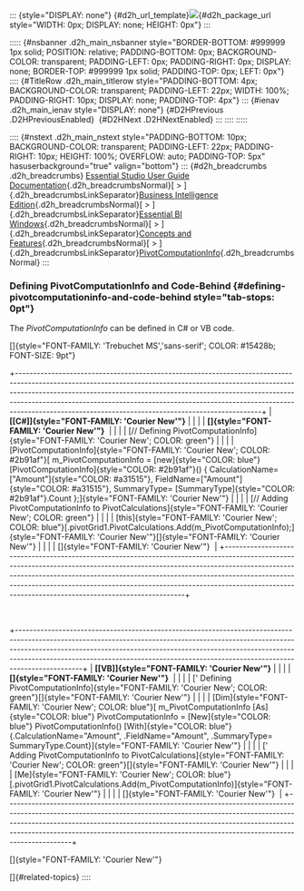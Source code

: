 ::: {style="DISPLAY: none"}
[](ms-xhelp:///?Id=d2h_url_template){#d2h_url_template}![](!package_url!){#d2h_package_url style="WIDTH: 0px; DISPLAY: none; HEIGHT: 0px"}
:::

::::: {#nsbanner .d2h_main_nsbanner style="BORDER-BOTTOM: #999999 1px solid; POSITION: relative; PADDING-BOTTOM: 0px; BACKGROUND-COLOR: transparent; PADDING-LEFT: 0px; PADDING-RIGHT: 0px; DISPLAY: none; BORDER-TOP: #999999 1px solid; PADDING-TOP: 0px; LEFT: 0px"}
:::: {#TitleRow .d2h_main_titlerow style="PADDING-BOTTOM: 4px; BACKGROUND-COLOR: transparent; PADDING-LEFT: 22px; WIDTH: 100%; PADDING-RIGHT: 10px; DISPLAY: none; PADDING-TOP: 4px"}
::: {#ienav .d2h_main_ienav style="DISPLAY: none"}
[](ms-xhelp:///?Id=3d784c72-4127-4c58-8e62-30c8a3405c2c){#D2HPrevious .D2HPreviousEnabled}  [](ms-xhelp:///?Id=3871e1e5-7a4d-46c4-8cda-e54f7d4ab515){#D2HNext .D2HNextEnabled}
:::
::::
:::::

:::: {#nstext .d2h_main_nstext style="PADDING-BOTTOM: 10px; BACKGROUND-COLOR: transparent; PADDING-LEFT: 22px; PADDING-RIGHT: 10px; HEIGHT: 100%; OVERFLOW: auto; PADDING-TOP: 5px" hasuserbackground="true" valign="bottom"}
::: {#d2h_breadcrumbs .d2h_breadcrumbs}
[Essential Studio User Guide Documentation](ms-xhelp:///?Id=12457748-09e3-4d74-a240-8e049cedf030){.d2h_breadcrumbsNormal}[ \> ]{.d2h_breadcrumbsLinkSeparator}[Business Intelligence Edition](ms-xhelp:///?Id=fdf33dd8-62b2-47b9-ad7b-fc50e590bca5){.d2h_breadcrumbsNormal}[ \> ]{.d2h_breadcrumbsLinkSeparator}[Essential BI Windows](ms-xhelp:///?Id=af2b5ead-c104-4cdd-b5e2-2b2aee61afe3){.d2h_breadcrumbsNormal}[ \> ]{.d2h_breadcrumbsLinkSeparator}[Concepts and Features](ms-xhelp:///?Id=4c7c53bf-fd09-4600-aaf4-4f09cc0f9359){.d2h_breadcrumbsNormal}[ \> ]{.d2h_breadcrumbsLinkSeparator}[PivotComputationInfo](ms-xhelp:///?Id=3d784c72-4127-4c58-8e62-30c8a3405c2c){.d2h_breadcrumbsNormal}
:::

### Defining PivotComputationInfo and Code-Behind {#defining-pivotcomputationinfo-and-code-behind style="tab-stops: 0pt"}

The *PivotComputationInfo* can be defined in C# or VB code.

[]{style="FONT-FAMILY: 'Trebuchet MS','sans-serif'; COLOR: #15428b; FONT-SIZE: 9pt"} 

+-------------------------------------------------------------------------------------------------------------------------------------------------------------------------------------------------------------------------------------------------------------------------------------------------------------------------------------------------------------------------------------------+
| **[\[C#\]]{style="FONT-FAMILY: 'Courier New'"}**                                                                                                                                                                                                                                                                                                                                          |
|                                                                                                                                                                                                                                                                                                                                                                                           |
| **[]{style="FONT-FAMILY: 'Courier New'"}**                                                                                                                                                                                                                                                                                                                                                |
|                                                                                                                                                                                                                                                                                                                                                                                           |
| [// Defining PivotComputationInfo]{style="FONT-FAMILY: 'Courier New'; COLOR: green"}                                                                                                                                                                                                                                                                                                      |
|                                                                                                                                                                                                                                                                                                                                                                                           |
| [PivotComputationInfo]{style="FONT-FAMILY: 'Courier New'; COLOR: #2b91af"}[ m_PivotComputationInfo = [new]{style="COLOR: blue"} [PivotComputationInfo]{style="COLOR: #2b91af"}() { CalculationName=[\"Amount\"]{style="COLOR: #a31515"}, FieldName=[\"Amount\"]{style="COLOR: #a31515"}, SummaryType= [SummaryType]{style="COLOR: #2b91af"}.Count };]{style="FONT-FAMILY: 'Courier New'"} |
|                                                                                                                                                                                                                                                                                                                                                                                           |
| [// Adding PivotComputationInfo to PivotCalculations]{style="FONT-FAMILY: 'Courier New'; COLOR: green"}                                                                                                                                                                                                                                                                                   |
|                                                                                                                                                                                                                                                                                                                                                                                           |
| [this]{style="FONT-FAMILY: 'Courier New'; COLOR: blue"}[.pivotGrid1.PivotCalculations.Add(m_PivotComputationInfo);]{style="FONT-FAMILY: 'Courier New'"}[]{style="FONT-FAMILY: 'Courier New'"}                                                                                                                                                                                             |
|                                                                                                                                                                                                                                                                                                                                                                                           |
| []{style="FONT-FAMILY: 'Courier New'"}                                                                                                                                                                                                                                                                                                                                                    |
+-------------------------------------------------------------------------------------------------------------------------------------------------------------------------------------------------------------------------------------------------------------------------------------------------------------------------------------------------------------------------------------------+

 

+------------------------------------------------------------------------------------------------------------------------------------------------------------------------------------------------------------------------------------------------------------------------------------------------------------------------------------------+
| **[\[VB\]]{style="FONT-FAMILY: 'Courier New'"}**                                                                                                                                                                                                                                                                                         |
|                                                                                                                                                                                                                                                                                                                                          |
| **[]{style="FONT-FAMILY: 'Courier New'"}**                                                                                                                                                                                                                                                                                               |
|                                                                                                                                                                                                                                                                                                                                          |
| [\' Defining PivotComputationInfo]{style="FONT-FAMILY: 'Courier New'; COLOR: green"}[]{style="FONT-FAMILY: 'Courier New'"}                                                                                                                                                                                                               |
|                                                                                                                                                                                                                                                                                                                                          |
| [Dim]{style="FONT-FAMILY: 'Courier New'; COLOR: blue"}[ m_PivotComputationInfo [As]{style="COLOR: blue"} PivotComputationInfo = [New]{style="COLOR: blue"} PivotComputationInfo() [With]{style="COLOR: blue"} {.CalculationName=\"Amount\", .FieldName=\"Amount\", .SummaryType= SummaryType.Count}]{style="FONT-FAMILY: 'Courier New'"} |
|                                                                                                                                                                                                                                                                                                                                          |
| [\' Adding PivotComputationInfo to PivotCalculations]{style="FONT-FAMILY: 'Courier New'; COLOR: green"}[]{style="FONT-FAMILY: 'Courier New'"}                                                                                                                                                                                            |
|                                                                                                                                                                                                                                                                                                                                          |
| [Me]{style="FONT-FAMILY: 'Courier New'; COLOR: blue"}[.pivotGrid1.PivotCalculations.Add(m_PivotComputationInfo)]{style="FONT-FAMILY: 'Courier New'"}                                                                                                                                                                                     |
|                                                                                                                                                                                                                                                                                                                                          |
| []{style="FONT-FAMILY: 'Courier New'"}                                                                                                                                                                                                                                                                                                   |
+------------------------------------------------------------------------------------------------------------------------------------------------------------------------------------------------------------------------------------------------------------------------------------------------------------------------------------------+

[]{style="FONT-FAMILY: 'Courier New'"} 

[]{#related-topics}
::::
